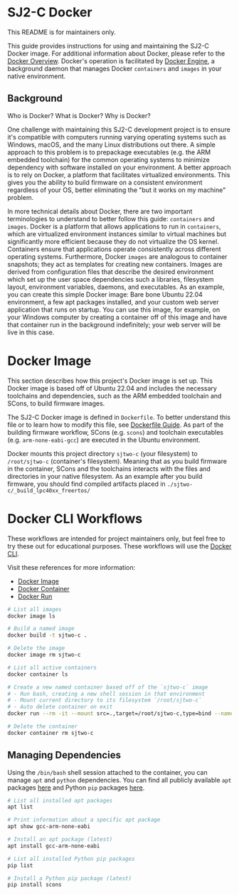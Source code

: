 # SJ2-C Docker

This README is for maintainers only.

This guide provides instructions for using and maintaining the SJ2-C Docker image. For additional information about Docker, please refer to the [Docker Overview](https://docs.docker.com/get-started/overview/). Docker's operation is facilitated by [Docker Engine](https://docs.docker.com/engine/), a background daemon that manages Docker `containers` and `images` in your native environment.

## Background

Who is Docker? What is Docker? Why is Docker?

One challenge with maintaining this SJ2-C development project is to ensure it's compatible with computers running varying operating systems such as Windows, macOS, and the many Linux distributions out there. A simple approach to this problem is to prepackage executables (e.g. the ARM embedded toolchain) for the common operating systems to minimize dependency with software installed on your environment. A better approach is to rely on Docker, a platform that facilitates virtualized environments. This gives you the ability to build firmware on a consistent environment regardless of your OS, better eliminating the "but it works on my machine" problem.

In more technical details about Docker, there are two important terminologies to understand to better follow this guide: `containers` and `images`. Docker is a platform that allows applications to run in `containers`, which are virtualized environment instances similar to virtual machines but significantly more efficient because they do not virtualize the OS kernel. Containers ensure that applications operate consistently across different operating systems. Furthermore, Docker `images` are analogous to container snapshots; they act as templates for creating new containers. Images are derived from configuration files that describe the desired environment which set up the user space dependencies such a libraries, filesystem layout, environment variables, daemons, and executables. As an example, you can create this simple Docker image: Bare bone Ubuntu 22.04 environment, a few apt packages installed, and your custom web server application that runs on startup. You can use this image, for example, on your Windows computer by creating a container off of this image and have that container run in the background indefinitely; your web server will be live in this case.

# Docker Image

This section describes how this project's Docker image is set up. This Docker image is based off of Ubuntu 22.04 and includes the necessary toolchains and dependencies, such as the ARM embedded toolchain and SCons, to build firmware images.

The SJ2-C Docker image is defined in `Dockerfile`. To better understand this file or to learn how to modify this file, see [Dockerfile Guide](https://docs.docker.com/reference/dockerfile/). As part of the building firmware workflow, SCons (e.g. `scons`) and toolchain executables (e.g. `arm-none-eabi-gcc`) are executed in the Ubuntu environment.

Docker mounts this project directory `sjtwo-c` (your filesystem) to  `/root/sjtwo-c` (container's filesystem). Meaning that as you build firmware in the container, SCons and the toolchains interacts with the files and directories in your native filesystem. As an example after you build firmware, you should find compiled artifacts placed in `./sjtwo-c/_build_lpc40xx_freertos/`

# Docker CLI Workflows

These workflows are intended for project maintainers only, but feel free to try these out for educational purposes. These workflows will use the [Docker CLI](https://docs.docker.com/reference/cli/docker/).

Visit these references for more information:

- [Docker Image](https://docs.docker.com/reference/cli/docker/image/)
- [Docker Container](https://docs.docker.com/reference/cli/docker/container/)
- [Docker Run](https://docs.docker.com/reference/cli/docker/container/run/)

```bash
# List all images
docker image ls

# Build a named image
docker build -t sjtwo-c .

# Delete the image
docker image rm sjtwo-c
```

```bash
# List all active containers
docker container ls

# Create a new named container based off of the `sjtwo-c` image
# - Run bash, creating a new shell session in that environment
# - Mount current directory to its filesystem `/root/sjtwo-c`
# - Auto delete container on exit
docker run --rm -it --mount src=.,target=/root/sjtwo-c,type=bind --name=sjtwo-c sjtwo-c /bin/bash

# Delete the container
docker container rm sjtwo-c
```

## Managing Dependencies

Using the `/bin/bash` shell session attached to the container, you can manage `apt` and `python` dependencies. You can find all publicly available `apt` packages [here](https://packages.ubuntu.com/) and Python `pip` packages [here](https://pypi.org/).

```bash
# List all installed apt packages
apt list

# Print information about a specific apt package
apt show gcc-arm-none-eabi

# Install an apt package (latest)
apt install gcc-arm-none-eabi

# List all installed Python pip packages
pip list

# Install a Python pip package (latest)
pip install scons
```

